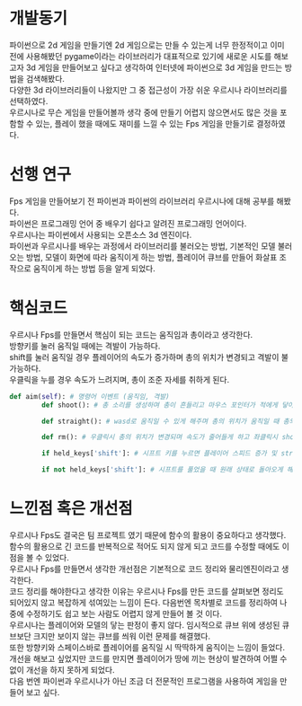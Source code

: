 # **개발동기**
파이썬으로 2d 게임을 만들기엔 2d 게임으로는 만들 수 있는게 너무 한정적이고 이미 전에 사용해봤던 pygame이라는 라이브러리가 대표적으로 있기에 새로운 시도를 해보고자 3d 게임을 만들어보고 싶다고 생각하여 인터넷에 파이썬으로 3d 게임을 만드는 방법을 검색해봤다.\
다양한 3d 라이브러리들이 나왔지만 그 중 접근성이 가장 쉬운 우르시나 라이브러리를 선택하였다.\
우르시나로 무슨 게임을 만들어볼까 생각 중에 만들기 어렵지 않으면서도 많은 것을 포함할 수 있는, 플레이 했을 때에도 재미를 느낄 수 있는 Fps 게임을 만들기로 결정하였다.

# **선행 연구**
Fps 게임을 만들어보기 전 파이썬과 파이썬의 라이브러리 우르시나에 대해 공부를 해봤다.\
파이썬은 프로그래밍 언어 중 배우기 쉽다고 알려진 프로그래밍 언어이다.\
우르시나는 파이썬에서 사용되는 오픈소스 3d 엔진이다.\
파이썬과 우르시나를 배우는 과정에서 라이브러리를 불러오는 방법, 기본적인 모델 불러오는 방법, 모델이 화면에 따라 움직이게 하는 방법, 플레이어 큐브를 만들어 화살표 조작으로 움직이게 하는 방법 등을 알게 되었다.

# **핵심코드**
우르시나 Fps를 만들면서 핵심이 되는 코드는 움직임과 총이라고 생각한다.\
방향키를 눌러 움직일 때에는 격발이 가능하다.\
shift를 눌러 움직일 경우 플레이어의 속도가 증가하며 총의 위치가 변경되고 격발이 불가능하다.\
우클릭을 누를 경우 속도가 느려지며, 총이 조준 자세를 취하게 된다.
```py
def aim(self): # 명령어 이벤트 (움직임, 격발)
        def shoot(): # 총 소리를 생성하며 총이 흔들리고 마우스 포인터가 적에게 닿아있으면 적의 체력 일정량 감소

        def straight(): # wasd로 움직일 수 있게 해주며 총의 위치가 움직일 때 총의 위치가 변경되고 좌클릭시 shoot() 호출

        def rm(): # 우클릭시 총의 위치가 변경되며 속도가 줄어들게 하고 좌클릭시 shoot() 호출

        if held_keys['shift']: # 시프트 키를 누르면 플레이어 스피드 증가 및 straight() 호출

        if not held_keys['shift']: # 시프트를 풀었을 때 원래 상태로 돌아오게 해주는 코드
```
# **느낀점 혹은 개선점**
우르시나 Fps도 결국은 팀 프로젝트 였기 때문에 함수의 활용이 중요하다고 생각했다.\
함수의 활용으로 긴 코드를 반복적으로 적어도 되지 않게 되고 코드를 수정할 때에도 이점을 볼 수 있었다.\
우르시나 Fps를 만들면서 생각한 개선점은 기본적으로 코드 정리와 물리엔진이라고 생각한다.\
코드 정리를 해야한다고 생각한 이유는 우르시나 Fps를 만든 코드를 살펴보면 정리도 되어있지 않고 복잡하게 섞여있는 느낌이 든다. 다음번엔 목차별로 코드를 정리하여 나중에 수정하기도 쉽고 보는 사람도 어렵지 않게 만들어 볼 것 이다.\
우르시나는 플레이어와 모델의 닿는 판정이 좋지 않다. 임시적으로 큐브 위에 생성된 큐브보단 크지만 보이지 않는 큐브를 씌워 이런 문제를 해결했다. \
또한 방향키와 스페이스바로 플레이어를 움직일 시 딱딱하게 움직이는 느낌이 들었다.\
개선을 해보고 싶었지만 코드를 만지면 플레이어가 땅에 끼는 현상이 발견하여 어쩔 수 없이 개선을 하지 못하게 되었다.\
다음 번엔 파이썬과 우르시나가 아닌 조금 더 전문적인 프로그램을 사용하여 게임을 만들어 보고 싶다.
